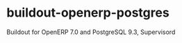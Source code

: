 buildout-openerp-postgres
=========================

Buildout for OpenERP 7.0 and PostgreSQL 9.3, Supervisord
